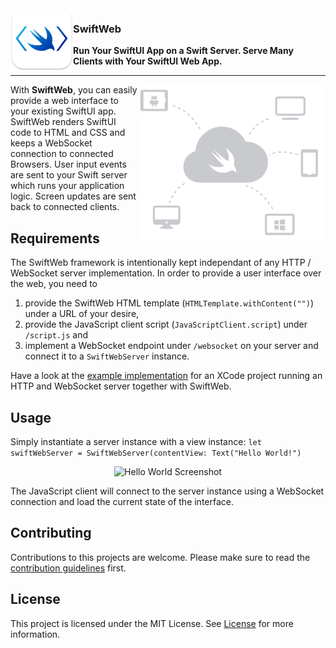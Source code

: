 <img align="left" alt="SwiftWeb logo" src="Images/swiftweb.png" width=100>

### SwiftWeb
**Run Your SwiftUI App on a Swift Server. Serve Many Clients with Your SwiftUI Web App.**

---

<img align="right" alt="SwiftWeb logo" src="Images/swiftweb-architecture.png" width=300>

With **SwiftWeb**, you can easily provide a web interface to your existing SwiftUI app. SwiftWeb renders SwiftUI code to HTML and CSS and keeps a WebSocket connection to connected Browsers. User input events are sent to your Swift server which runs your application logic. Screen updates are sent back to connected clients.

## Requirements

The SwiftWeb framework is intentionally kept independant of any HTTP / WebSocket server implementation. In order to provide a user interface over the web, you need to
1. provide the SwiftWeb HTML template (`HTMLTemplate.withContent("")`) under a URL of your desire,
2. provide the JavaScript client script (`JavaScriptClient.script`) under `/script.js` and
3. implement a WebSocket endpoint under `/websocket` on your server and connect it to a `SwiftWebServer` instance.

Have a look at the [example implementation](https://github.com/Apodini/SwiftWeb-Example) for an XCode project running an HTTP and WebSocket server together with SwiftWeb.

## Usage

Simply instantiate a server instance with a view instance: 
```let swiftWebServer = SwiftWebServer(contentView: Text("Hello World!")```

<p align="center">
<img alt="Hello World Screenshot" src="Images/helloworld-screenshot.png" width=500>
</p>

The JavaScript client will connect to the server instance using a WebSocket connection and load the current state of the interface.

## Contributing
Contributions to this projects are welcome. Please make sure to read the [contribution guidelines](https://github.com/Apodini/.github/blob/master/CONTRIBUTING.md) first.

## License
This project is licensed under the MIT License. See [License](https://github.com/Apodini/Template-Repository/blob/master/LICENSE) for more information.

